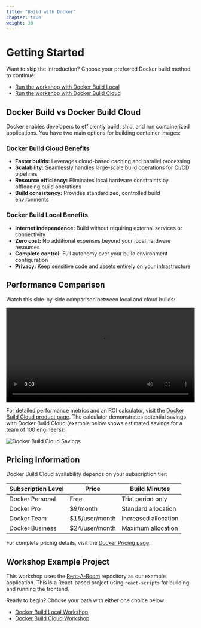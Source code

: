```yaml
---
title: "Build with Docker"
chapter: true
weight: 30
---
```


# Getting Started

Want to skip the introduction? Choose your preferred Docker build method to continue:

- [Run the workshop with Docker Build Local](../35_Docker_Build_Local/)
- [Run the workshop with Docker Build Cloud](../36_Docker_Build_Cloud/)

## Docker Build vs Docker Build Cloud

Docker enables developers to efficiently build, ship, and run containerized applications. You have two main options for building container images:

### Docker Build Cloud Benefits

- **Faster builds:** Leverages cloud-based caching and parallel processing
- **Scalability:** Seamlessly handles large-scale build operations for CI/CD pipelines
- **Resource efficiency:** Eliminates local hardware constraints by offloading build operations
- **Build consistency:** Provides standardized, controlled build environments

### Docker Build Local Benefits

- **Internet independence:** Build without requiring external services or connectivity
- **Zero cost:** No additional expenses beyond your local hardware resources
- **Complete control:** Full autonomy over your build environment configuration
- **Privacy:** Keep sensitive code and assets entirely on your infrastructure

## Performance Comparison

Watch this side-by-side comparison between local and cloud builds:

<video width="100%" controls>
  <source src="/images/build-cloudv-video-1080.mp4" type="video/mp4">
  Your browser does not support the video tag.
</video>

For detailed performance metrics and an ROI calculator, visit the [Docker Build Cloud product page](https://www.docker.com/products/build-cloud/). The calculator demonstrates potential savings with Docker Build Cloud (example below shows estimated savings for a team of 100 engineers):

![Docker Build Cloud Savings](/images/docker-local-v-cloud-esitmated-saving.png)

## Pricing Information

Docker Build Cloud availability depends on your subscription tier:

| Subscription Level | Price          | Build Minutes        |
| ------------------ | -------------- | -------------------- |
| Docker Personal    | Free           | Trial period only    |
| Docker Pro         | $9/month       | Standard allocation  |
| Docker Team        | $15/user/month | Increased allocation |
| Docker Business    | $24/user/month | Maximum allocation   |

For complete pricing details, visit the [Docker Pricing page](https://www.docker.com/pricing/).

## Workshop Example Project

This workshop uses the [Rent-A-Room](https://github.com/aws-samples/Rent-A-Room) repository as our example application. This is a React-based project using `react-scripts` for building and running the frontend.

Ready to begin? Choose your path with either one choice below:

- [Docker Build Local Workshop](../35_Docker_Build_Local/)
- [Docker Build Cloud Workshop](../36_Docker_Build_Cloud/)

